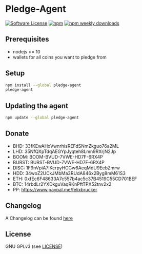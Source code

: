 Pledge-Agent
======

[![Software License](https://img.shields.io/badge/license-GPL--3.0-brightgreen.svg?style=flat-square)](LICENSE)
[![npm](https://img.shields.io/npm/v/pledge-agent.svg?style=flat-square)](https://www.npmjs.com/package/pledge-agent)
[![npm weekly downloads](https://img.shields.io/npm/dw/pledge-agent.svg?style=flat-square)](https://www.npmjs.com/package/pledge-agent)

## Prerequisites

- nodejs >= 10
- wallets for all coins you want to pledge from

## Setup

```bash
npm install --global pledge-agent
pledge-agent
```

## Updating the agent

```bash
npm update --global pledge-agent
```

## Donate

- BHD: 33fKEwAHxVwnrhisREFdSNmZkguo76a2ML
- LHD: 35NfQXpTdqAEGYpJyqteh8Lmn9RXrjN2Jp
- BOOM: BOOM-BVUD-7VWE-HD7F-6RX4P
- BURST: BURST-BVUD-7VWE-HD7F-6RX4P
- DISC: 1F9nVpiA7iKcrpyHCGw6AeqMdU9EebZmrw
- HDD: 34woZ2UCkJMbMa3RUdA846x2Byg8mM61S3
- ETH: 0xfEc6F48633A7c557b4ac5c37B4519C55CD701BEF
- BTC: 14rbdLr2YXDkguVaqRKnPftTPX52tnv2x2
- PP: https://www.paypal.me/felixbrucker

## Changelog

A Changelog can be found [here](https://github.com/felixbrucker/pledge-agent/blob/master/CHANGELOG.md)

## License

GNU GPLv3 (see [LICENSE](https://github.com/felixbrucker/pledge-agent/blob/master/LICENSE))
